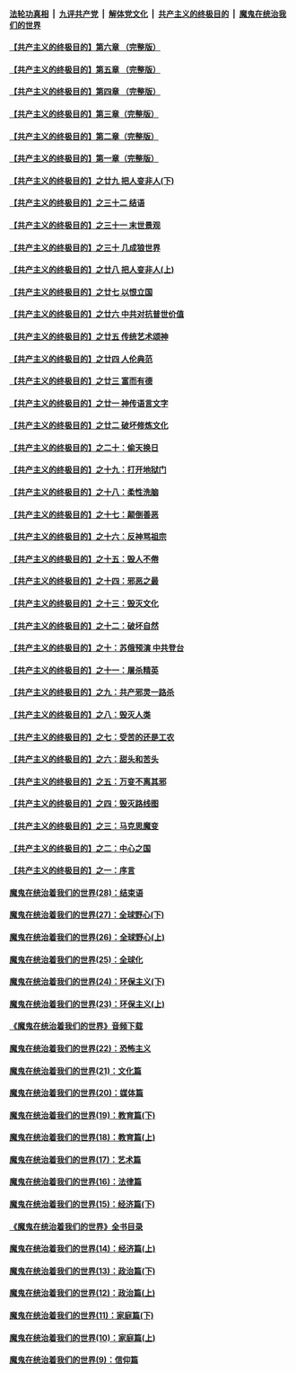 ####  [法轮功真相](../../../../basic/blob/master/README.md?t=03311630) &nbsp;|&nbsp; [九评共产党](../../../../9ping.md/blob/master/README.md?t=03311630) &nbsp;|&nbsp; [解体党文化](../../../../jtdwh.md/blob/master/README.md?t=03311630)  &nbsp;|&nbsp; [共产主义的终极目的](../../../../gczydzjmd.md/blob/master/README.md?t=03311630) &nbsp;|&nbsp; [魔鬼在统治我们的世界](../../../../mgztzwmdsj.md/blob/master/README.md?t=03311630) 

#### [【共产主义的终极目的】第六章 （完整版）](../pages/nsc422/n11428913.md?t=03311630) 

#### [【共产主义的终极目的】第五章 （完整版）](../pages/nsc422/n11428912.md?t=03311630) 

#### [【共产主义的终极目的】第四章 （完整版）](../pages/nsc422/n11428907.md?t=03311630) 

#### [【共产主义的终极目的】第三章（完整版）](../pages/nsc422/n11428848.md?t=03311630) 

#### [【共产主义的终极目的】第二章（完整版）](../pages/nsc422/n11428831.md?t=03311630) 

#### [【共产主义的终极目的】第一章（完整版）](../pages/nsc422/n11417651.md?t=03311630) 

#### [【共产主义的终极目的】之廿九 把人变非人(下)](../pages/nsc422/n11344140.md?t=03311630) 

#### [【共产主义的终极目的】之三十二 结语](../pages/nsc422/n11360535.md?t=03311630) 

#### [【共产主义的终极目的】之三十一 末世景观](../pages/nsc422/n11351129.md?t=03311630) 

#### [【共产主义的终极目的】之三十 几成狼世界](../pages/nsc422/n11348280.md?t=03311630) 

#### [【共产主义的终极目的】之廿八 把人变非人(上)](../pages/nsc422/n11340492.md?t=03311630) 

#### [【共产主义的终极目的】之廿七 以恨立国](../pages/nsc422/n11336944.md?t=03311630) 

#### [【共产主义的终极目的】之廿六 中共对抗普世价值](../pages/nsc422/n11324785.md?t=03311630) 

#### [【共产主义的终极目的】之廿五 传统艺术颂神](../pages/nsc422/n11296396.md?t=03311630) 

#### [【共产主义的终极目的】之廿四 人伦典范](../pages/nsc422/n11296397.md?t=03311630) 

#### [【共产主义的终极目的】之廿三 富而有德](../pages/nsc422/n11283598.md?t=03311630) 

#### [【共产主义的终极目的】之廿一 神传语言文字](../pages/nsc422/n11263265.md?t=03311630) 

#### [【共产主义的终极目的】之廿二 破坏修炼文化](../pages/nsc422/n11245728.md?t=03311630) 

#### [【共产主义的终极目的】之二十：偷天换日](../pages/nsc422/n11238846.md?t=03311630) 

#### [【共产主义的终极目的】之十九：打开地狱门](../pages/nsc422/n11206376.md?t=03311630) 

#### [【共产主义的终极目的】之十八：柔性洗脑](../pages/nsc422/n11199994.md?t=03311630) 

#### [【共产主义的终极目的】之十七：颠倒善恶](../pages/nsc422/n11179782.md?t=03311630) 

#### [【共产主义的终极目的】之十六：反神骂祖宗](../pages/nsc422/n11166798.md?t=03311630) 

#### [【共产主义的终极目的】之十五：毁人不倦](../pages/nsc422/n11166792.md?t=03311630) 

#### [【共产主义的终极目的】之十四：邪恶之最](../pages/nsc422/n11150249.md?t=03311630) 

#### [【共产主义的终极目的】之十三：毁灭文化](../pages/nsc422/n11135227.md?t=03311630) 

#### [【共产主义的终极目的】之十二：破坏自然](../pages/nsc422/n11135214.md?t=03311630) 

#### [【共产主义的终极目的】之十：苏俄预演 中共登台](../pages/nsc422/n11118424.md?t=03311630) 

#### [【共产主义的终极目的】之十一：屠杀精英](../pages/nsc422/n11118442.md?t=03311630) 

#### [【共产主义的终极目的】之九：共产邪灵一路杀](../pages/nsc422/n11114139.md?t=03311630) 

#### [【共产主义的终极目的】之八：毁灭人类](../pages/nsc422/n11108503.md?t=03311630) 

#### [【共产主义的终极目的】之七：受苦的还是工农](../pages/nsc422/n11101809.md?t=03311630) 

#### [【共产主义的终极目的】之六：甜头和苦头](../pages/nsc422/n11096971.md?t=03311630) 

#### [【共产主义的终极目的】之五：万变不离其邪](../pages/nsc422/n11091285.md?t=03311630) 

#### [【共产主义的终极目的】之四：毁灭路线图](../pages/nsc422/n11086284.md?t=03311630) 

#### [【共产主义的终极目的】之三：马克思魔变](../pages/nsc422/n11061941.md?t=03311630) 

#### [【共产主义的终极目的】之二：中心之国](../pages/nsc422/n11047728.md?t=03311630) 

#### [【共产主义的终极目的】之一：序言](../pages/nsc422/n11086077.md?t=03311630) 

#### [魔鬼在统治着我们的世界(28)：结束语](../pages/nsc422/n10936246.md?t=03311630) 

#### [魔鬼在统治着我们的世界(27)：全球野心(下)](../pages/nsc422/n10928319.md?t=03311630) 

#### [魔鬼在统治着我们的世界(26)：全球野心(上)](../pages/nsc422/n10900318.md?t=03311630) 

#### [魔鬼在统治着我们的世界(25)：全球化](../pages/nsc422/n10788205.md?t=03311630) 

#### [魔鬼在统治着我们的世界(24)：环保主义(下)](../pages/nsc422/n10695307.md?t=03311630) 

#### [魔鬼在统治着我们的世界(23)：环保主义(上)](../pages/nsc422/n10688613.md?t=03311630) 

#### [《魔鬼在统治着我们的世界》音频下载](../pages/nsc422/n10635553.md?t=03311630) 

#### [魔鬼在统治着我们的世界(22)：恐怖主义](../pages/nsc422/n10614727.md?t=03311630) 

#### [魔鬼在统治着我们的世界(21)：文化篇](../pages/nsc422/n10597706.md?t=03311630) 

#### [魔鬼在统治着我们的世界(20)：媒体篇](../pages/nsc422/n10586579.md?t=03311630) 

#### [魔鬼在统治着我们的世界(19)：教育篇(下)](../pages/nsc422/n10564808.md?t=03311630) 

#### [魔鬼在统治着我们的世界(18)：教育篇(上)](../pages/nsc422/n10526970.md?t=03311630) 

#### [魔鬼在统治着我们的世界(17)：艺术篇](../pages/nsc422/n10499093.md?t=03311630) 

#### [魔鬼在统治着我们的世界(16)：法律篇](../pages/nsc422/n10485969.md?t=03311630) 

#### [魔鬼在统治着我们的世界(15)：经济篇(下)](../pages/nsc422/n10469975.md?t=03311630) 

#### [《魔鬼在统治着我们的世界》全书目录](../pages/nsc422/n10464261.md?t=03311630) 

#### [魔鬼在统治着我们的世界(14)：经济篇(上)](../pages/nsc422/n10457370.md?t=03311630) 

#### [魔鬼在统治着我们的世界(13)：政治篇(下)](../pages/nsc422/n10448270.md?t=03311630) 

#### [魔鬼在统治着我们的世界(12)：政治篇(上)](../pages/nsc422/n10444576.md?t=03311630) 

#### [魔鬼在统治着我们的世界(11)：家庭篇(下)](../pages/nsc422/n10440961.md?t=03311630) 

#### [魔鬼在统治着我们的世界(10)：家庭篇(上)](../pages/nsc422/n10435448.md?t=03311630) 

#### [魔鬼在统治着我们的世界(9)：信仰篇](../pages/nsc422/n10432159.md?t=03311630) 


